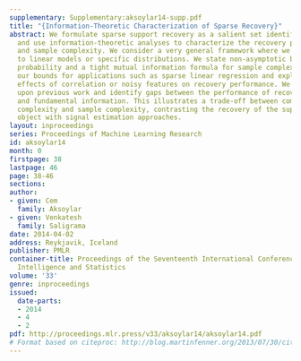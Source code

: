 ```yaml
---
supplementary: Supplementary:aksoylar14-supp.pdf
title: "{Information-Theoretic Characterization of Sparse Recovery}"
abstract: We formulate sparse support recovery as a salient set identification problem
  and use information-theoretic analyses to characterize the recovery performance
  and sample complexity. We consider a very general framework where we are not restricted
  to linear models or specific distributions. We state non-asymptotic bounds on recovery
  probability and a tight mutual information formula for sample complexity. We evaluate
  our bounds for applications such as sparse linear regression and explicitly characterize
  effects of correlation or noisy features on recovery performance. We show improvements
  upon previous work and identify gaps between the performance of recovery algorithms
  and fundamental information. This illustrates a trade-off between computational
  complexity and sample complexity, contrasting the recovery of the support as a discrete
  object with signal estimation approaches.
layout: inproceedings
series: Proceedings of Machine Learning Research
id: aksoylar14
month: 0
firstpage: 38
lastpage: 46
page: 38-46
sections: 
author:
- given: Cem
  family: Aksoylar
- given: Venkatesh
  family: Saligrama
date: 2014-04-02
address: Reykjavik, Iceland
publisher: PMLR
container-title: Proceedings of the Seventeenth International Conference on Artificial
  Intelligence and Statistics
volume: '33'
genre: inproceedings
issued:
  date-parts:
  - 2014
  - 4
  - 2
pdf: http://proceedings.mlr.press/v33/aksoylar14/aksoylar14.pdf
# Format based on citeproc: http://blog.martinfenner.org/2013/07/30/citeproc-yaml-for-bibliographies/
---
```

